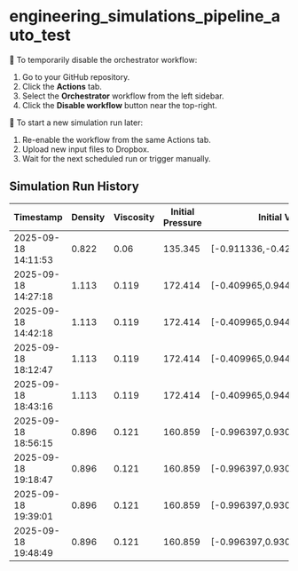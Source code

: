 # engineering_simulations_pipeline_auto_test

🛑 To temporarily disable the orchestrator workflow:
1. Go to your GitHub repository.
2. Click the **Actions** tab.
3. Select the **Orchestrator** workflow from the left sidebar.
4. Click the **Disable workflow** button near the top-right.

🔄 To start a new simulation run later:
1. Re-enable the workflow from the same Actions tab.
2. Upload new input files to Dropbox.
3. Wait for the next scheduled run or trigger manually.

## Simulation Run History
| Timestamp | Density | Viscosity | Initial Pressure | Initial Velocity |
|-----------|---------|-----------|------------------|-------------------|
| 2025-09-18 14:11:53 | 0.822 | 0.06 | 135.345 | [-0.911336,-0.425381,-0.322861] |
| 2025-09-18 14:27:18 | 1.113 | 0.119 | 172.414 | [-0.409965,0.944897,-0.39332] |
| 2025-09-18 14:42:18 | 1.113 | 0.119 | 172.414 | [-0.409965,0.944897,-0.39332] |
| 2025-09-18 18:12:47 | 1.113 | 0.119 | 172.414 | [-0.409965,0.944897,-0.39332] |
| 2025-09-18 18:43:16 | 1.113 | 0.119 | 172.414 | [-0.409965,0.944897,-0.39332] |
| 2025-09-18 18:56:15 | 0.896 | 0.121 | 160.859 | [-0.996397,0.930902,-0.433891] |
| 2025-09-18 19:18:47 | 0.896 | 0.121 | 160.859 | [-0.996397,0.930902,-0.433891] |
| 2025-09-18 19:39:01 | 0.896 | 0.121 | 160.859 | [-0.996397,0.930902,-0.433891] |
| 2025-09-18 19:48:49 | 0.896 | 0.121 | 160.859 | [-0.996397,0.930902,-0.433891] |
